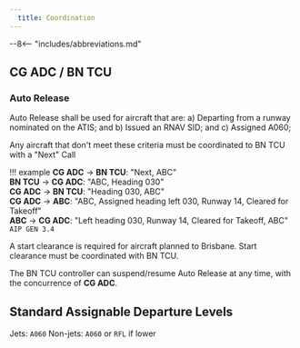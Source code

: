 ```yaml
---
  title: Coordination
---
```


--8<-- "includes/abbreviations.md"

## CG ADC / BN TCU
### Auto Release

Auto Release shall be used for aircraft that are:
a) Departing from a runway nominated on the ATIS; and
b) Issued an RNAV SID; and
c) Assigned A060;

Any aircraft that don't meet these criteria must be coordinated to BN TCU with a "Next" Call

!!! example
    **CG ADC** -> **BN TCU**: "Next, ABC"  
    **BN TCU** -> **CG ADC**: "ABC, Heading 030"  
    **CG ADC** -> **BN TCU**: "Heading 030, ABC"  
    **CG ADC** -> **ABC**: "ABC, Assigned heading left 030, Runway 14, Cleared for Takeoff"  
    **ABC** -> **CG ADC**: "Left heading 030, Runway 14, Cleared for Takeoff, ABC"  
    `AIP GEN 3.4`

A start clearance is required for aircraft planned to Brisbane. Start clearance must be coordinated with BN TCU.

The BN TCU controller can suspend/resume Auto Release at any time, with the concurrence of **CG ADC**.

## Standard Assignable Departure Levels

Jets: `A060`
Non-jets: `A060` or `RFL` if lower